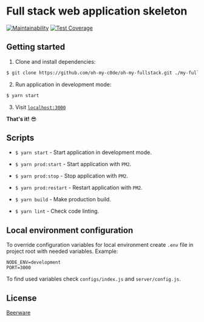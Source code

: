 # Full stack web application skeleton

[![Maintainability](https://api.codeclimate.com/v1/badges/f291fc6ee1ae90ea86b4/maintainability)](https://codeclimate.com/github/oh-my-c0de/oh-my-fullstack/maintainability)
[![Test Coverage](https://api.codeclimate.com/v1/badges/f291fc6ee1ae90ea86b4/test_coverage)](https://codeclimate.com/github/oh-my-c0de/oh-my-fullstack/test_coverage)

## Getting started

1. Clone and install dependencies:

```bash
$ git clone https://github.com/oh-my-c0de/oh-my-fullstack.git ./my-fullstack && cd my-fullstack && yarn
```

2. Run application in development mode:

```bash
$ yarn start
```

3. Visit [`localhost:3000`](http://localhost:3000)

**That's it!** :sunglasses:

## Scripts

* `$ yarn start` - Start application in development mode.

* `$ yarn prod:start` - Start application with `PM2`.

* `$ yarn prod:stop` - Stop application with `PM2`.

* `$ yarn prod:restart` - Restart application with `PM2`.

* `$ yarn build` - Make production build.

* `$ yarn lint` - Check code linting.

## Local environment configuration

To override configuration variables for local environment create `.env` file in project root with needed variables. Example:
```
NODE_ENV=development
PORT=3000
```
To find used variables check `configs/index.js` and `server/config.js`.


## License
[Beerware](LICENSE)
